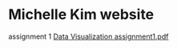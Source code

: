 # Michelle Kim website
assignment 1
[Data Visualization assignment1.pdf](https://github.com/MichelleBomiKim/michellekim.github.io/files/9527326/Data.Visualization.assignment1.pdf)
